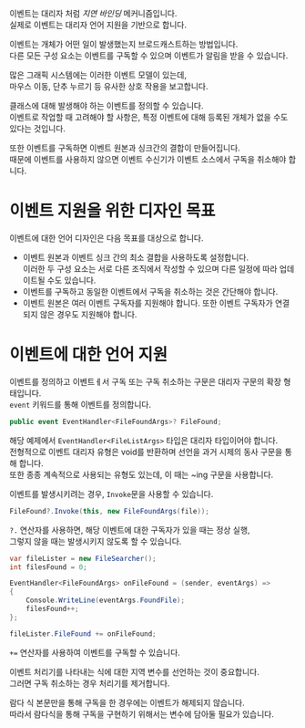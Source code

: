 이벤트는 대리자 처럼 _지연 바인딩_ 메커니즘입니다.       
실제로 이벤트는 대리자 언어 지원을 기반으로 합니다.        

이벤트는 개체가 어떤 일이 발생했는지 브로드캐스트하는 방법입니다.       
다른 모든 구성 요소는 이벤트를 구독할 수 있으며 이벤트가 알림을 받을 수 있습니다.        

많은 그래픽 시스템에는 이러한 이벤트 모델이 있는데,         
마우스 이동, 단추 누르기 등 유사한 상호 작용을 보고합니다.     

클래스에 대해 발생해야 하는 이벤트를 정의할 수 있습니다.         
이벤트로 작업할 때 고려해야 할 사항은, 특정 이벤트에 대해 등록된 개체가 없을 수도 있다는 것입니다.      

또한 이벤트를 구독하면 이벤트 원본과 싱크간의 결합이 만들어집니다.        
때문에 이벤트를 사용하지 않으면 이벤트 수신기가 이벤트 소스에서 구독을 취소해야 합니다.          

# 이벤트 지원을 위한 디자인 목표
이벤트에 대한 언어 디자인은 다음 목표를 대상으로 합니다.      

- 이벤트 원본과 이벤트 싱크 간의 최소 결합을 사용하도록 설정합니다.       
이러한 두 구성 요소는 서로 다른 조직에서 작성할 수 있으며 다른 일정에 따라 업데이트될 수도 있습니다.      
- 이벤트를 구독하고 동일한 이벤트에서 구독을 취소하는 것은 간단해야 합니다.
- 이벤트 원본은 여러 이벤트 구독자를 지원해야 합니다.
또한 이벤트 구독자가 연결되지 않은 경우도 지원해야 합니다.

# 이벤트에 대한 언어 지원
이벤트를 정의하고 이벤트ㅔ서 구독 또는 구독 취소하는 구문은 대리자 구문의 확장 형태입니다.      
`event` 키워드를 통해 이벤트를 정의합니다.     

```cs
public event EventHandler<FileFoundArgs>? FileFound;
```
해당 예제에서 `EventHandler<FileListArgs>` 타입은 대리자 타입이어야 합니다.      
전형적으로 이벤트 대리자 유형은 void를 반환하며 선언을 과거 시제의 동사 구문을 통해 합니다.     
또한 종종 계속적으로 사용되는 유형도 있는데, 이 때는 ~ing 구문을 사용합니다.     

이벤트를 발생시키려는 경우, `Invoke`문을 사용할 수 있습니다.      
```cs
FileFound?.Invoke(this, new FileFoundArgs(file));
```
`?.` 연산자를 사용하면, 해당 이벤트에 대한 구독자가 있을 때는 정상 실행,       
그렇지 않을 때는 발생시키지 않도록 할 수 있습니다.      

```cs
var fileLister = new FileSearcher();
int filesFound = 0;

EventHandler<FileFoundArgs> onFileFound = (sender, eventArgs) =>
{
    Console.WriteLine(eventArgs.FoundFile);
    filesFound++;
};

fileLister.FileFound += onFileFound;
```
`+=` 연산자를 사용하여 이벤트를 구독할 수 있습니다.     

이벤트 처리기를 나타내는 식에 대한 지역 변수를 선언하는 것이 중요합니다.       
그러면 구독 취소하는 경우 처리기를 제거합니다.      

람다 식 본문만을 통해 구독을 한 경우에는 이벤트가 해제되지 않습니다.       
따라서 람다식을 통해 구독을 구현하기 위해서는 변수에 담아둘 필요가 있습니다.     
